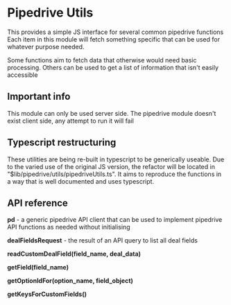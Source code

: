 # Pipedrive Utils
This provides a simple JS interface for several common pipedrive functions
Each item in this module will fetch something specific that can be used for whatever purpose needed.

Some functions aim to fetch data that otherwise would need basic processing. Others can be used to get a list of information that isn't easily accessible

## Important info
This module can only be used server side. The pipedrive module doesn't exist client side, any attempt to run it will fail

## Typescript restructuring
These utilities are being re-built in typescript to be generically useable. Due to the varied use of the original JS version, the refactor will be located in "$lib/pipedrive/utils/pipedriveUtils.ts". It aims to reproduce the functions in a way that is well documented and uses typescript.

## API reference

**pd** - a generic pipedrive API client that can be used to implement pipedrive API functions as needed without initialising

**dealFieldsRequest** - the result of an API query to list all deal fields

**readCustomDealField(field_name, deal_data)**

**getField(field_name)**

**getOptionIdFor(option_name, field_object)** 

**getKeysForCustomFields()**
